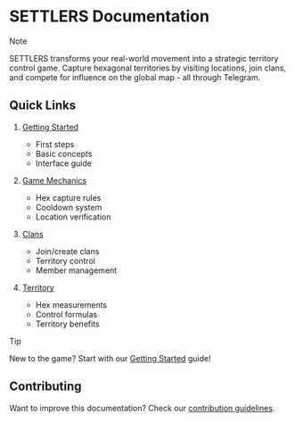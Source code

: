 # SETTLERS Documentation

> [!NOTE]
> SETTLERS transforms your real-world movement into a strategic territory control game. Capture hexagonal territories by visiting locations, join clans, and compete for influence on the global map - all through Telegram.

## Quick Links

1. [Getting Started](./getting-started.md)
   - First steps
   - Basic concepts
   - Interface guide

2. [Game Mechanics](./game-mechanics.md)
   - Hex capture rules
   - Cooldown system
   - Location verification

3. [Clans](./clan-system.md)
   - Join/create clans
   - Territory control
   - Member management

4. [Territory](./territory-system.md)
   - Hex measurements
   - Control formulas
   - Territory benefits

> [!TIP]
> New to the game? Start with our [Getting Started](./getting-started.md) guide!

## Contributing

Want to improve this documentation? Check our [contribution guidelines](./contributing.md).
